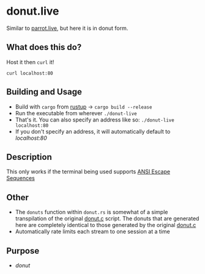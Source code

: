 # donut.live

Similar to [parrot.live](https://github.com/hugomd/parrot.live), but here it is in donut form.

## What does this do?
Host it then `curl` it!
```
curl localhost:80
```

## Building and Usage
+ Build with `cargo` from [rustup](https://rustup.rs/) $\to$ `cargo build --release`
+ Run the executable from wherever `./donut-live`
+ That's it. You can also specify an address like so: `./donut-live localhost:80`
+ If you don't specify an address, it will automatically default to *localhost:80*

## Description
This only works if the terminal being used supports [ANSI Escape Sequences](https://gist.github.com/fnky/458719343aabd01cfb17a3a4f7296797)

## Other
- The `donuts` function within `donut.rs` is somewhat of a simple transpilation of the original [donut.c](https://www.a1k0n.net/2011/07/20/donut-math.html) script. The donuts that are generated here are completely identical to those generated by the original [donut.c](https://www.a1k0n.net/2011/07/20/donut-math.html)
- Automatically rate limits each stream to one session at a time

## Purpose
- *donut*
